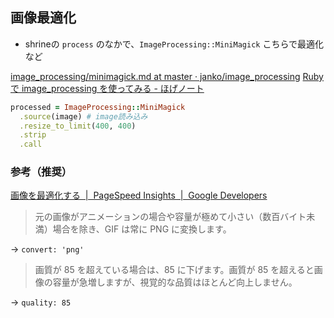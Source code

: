 ## 画像最適化
- shrineの `process` のなかで、`ImageProcessing::MiniMagick` こちらで最適化など

[image_processing/minimagick.md at master · janko/image_processing](https://github.com/janko/image_processing/blob/master/doc/minimagick.md#imageprocessingminimagick)
[Ruby で image_processing を使ってみる - ほげノート](https://matt-note.hatenadiary.jp/entry/2019/07/03/182841)


```ruby
processed = ImageProcessing::MiniMagick
  .source(image) # image読み込み
  .resize_to_limit(400, 400)
  .strip
  .call
```

### 参考（推奨）
[画像を最適化する  |  PageSpeed Insights  |  Google Developers](https://developers.google.com/speed/docs/insights/OptimizeImages?hl=ja)

> 元の画像がアニメーションの場合や容量が極めて小さい（数百バイト未満）場合を除き、GIF は常に PNG に変換します。

-> `convert: 'png'`

> 画質が 85 を超えている場合は、85 に下げます。画質が 85 を超えると画像の容量が急増しますが、視覚的な品質はほとんど向上しません。

-> `quality: 85`
